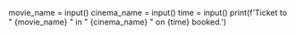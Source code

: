 movie_name = input()
cinema_name = input()
time = input()
print(f'Ticket to " {movie_name} " in " {cinema_name} " on {time} booked.')
